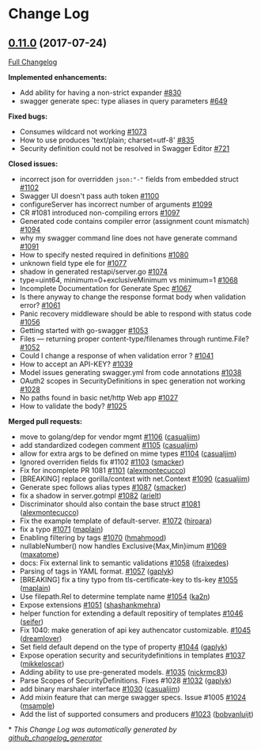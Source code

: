 # Change Log

## [0.11.0](https://github.com/protodev-site/go-swagger/tree/0.11.0) (2017-07-24)
[Full Changelog](https://github.com/protodev-site/go-swagger/compare/0.10.0...0.11.0)

**Implemented enhancements:**

- Add ability for having a non-strict expander  [\#830](https://github.com/protodev-site/go-swagger/issues/830)
- swagger generate spec: type aliases in query parameters [\#649](https://github.com/protodev-site/go-swagger/issues/649)

**Fixed bugs:**

- Consumes wildcard not working [\#1073](https://github.com/protodev-site/go-swagger/issues/1073)
- How to use produces 'text/plain; charset=utf-8' [\#835](https://github.com/protodev-site/go-swagger/issues/835)
- Security definition could not be resolved in Swagger Editor [\#721](https://github.com/protodev-site/go-swagger/issues/721)

**Closed issues:**

-  incorrect json for overridden `json:"-"` fields from embedded struct [\#1102](https://github.com/protodev-site/go-swagger/issues/1102)
- Swagger UI doesn't pass auth token [\#1100](https://github.com/protodev-site/go-swagger/issues/1100)
- configureServer has incorrect number of arguments [\#1099](https://github.com/protodev-site/go-swagger/issues/1099)
- CR \#1081 introduced non-compiling errors [\#1097](https://github.com/protodev-site/go-swagger/issues/1097)
- Generated code contains compiler error \(assignment count mismatch\) [\#1094](https://github.com/protodev-site/go-swagger/issues/1094)
- why my swagger command line does not have generate command [\#1091](https://github.com/protodev-site/go-swagger/issues/1091)
- How to specify nested required in definitions [\#1080](https://github.com/protodev-site/go-swagger/issues/1080)
- unknown field type ele for [\#1077](https://github.com/protodev-site/go-swagger/issues/1077)
- shadow in generated restapi/server.go [\#1074](https://github.com/protodev-site/go-swagger/issues/1074)
- type=uint64, minimum=0+exclusiveMinimum vs minimum=1 [\#1068](https://github.com/protodev-site/go-swagger/issues/1068)
- Incomplete Documentation for Generate Spec [\#1067](https://github.com/protodev-site/go-swagger/issues/1067)
- Is there anyway to change the response format body when validation error? [\#1061](https://github.com/protodev-site/go-swagger/issues/1061)
- Panic recovery middleware should be able to respond with status code [\#1056](https://github.com/protodev-site/go-swagger/issues/1056)
- Getting started with go-swagger [\#1053](https://github.com/protodev-site/go-swagger/issues/1053)
- Files — returning proper content-type/filenames through runtime.File? [\#1052](https://github.com/protodev-site/go-swagger/issues/1052)
- Could I change a response of when validation error ? [\#1041](https://github.com/protodev-site/go-swagger/issues/1041)
- How to accept an API-KEY? [\#1039](https://github.com/protodev-site/go-swagger/issues/1039)
- Model issues generating swagger.yml from code annotations [\#1038](https://github.com/protodev-site/go-swagger/issues/1038)
- OAuth2 scopes in SecurityDefinitions in spec generation not working [\#1028](https://github.com/protodev-site/go-swagger/issues/1028)
- No paths found in basic net/http Web app [\#1027](https://github.com/protodev-site/go-swagger/issues/1027)
- How to validate the body? [\#1025](https://github.com/protodev-site/go-swagger/issues/1025)

**Merged pull requests:**

- move to golang/dep for vendor mgmt [\#1106](https://github.com/protodev-site/go-swagger/pull/1106) ([casualjim](https://github.com/casualjim))
- add standardized codegen comment [\#1105](https://github.com/protodev-site/go-swagger/pull/1105) ([casualjim](https://github.com/casualjim))
- allow for extra args to be defined on mime types [\#1104](https://github.com/protodev-site/go-swagger/pull/1104) ([casualjim](https://github.com/casualjim))
- Ignored overriden fields fix \#1102 [\#1103](https://github.com/protodev-site/go-swagger/pull/1103) ([smacker](https://github.com/smacker))
- Fix for incomplete PR 1081 [\#1101](https://github.com/protodev-site/go-swagger/pull/1101) ([alexmontecucco](https://github.com/alexmontecucco))
- \[BREAKING\] replace gorilla/context with net.Context [\#1090](https://github.com/protodev-site/go-swagger/pull/1090) ([casualjim](https://github.com/casualjim))
- Generate spec follows alias types [\#1087](https://github.com/protodev-site/go-swagger/pull/1087) ([smacker](https://github.com/smacker))
- fix a shadow in server.gotmpl [\#1082](https://github.com/protodev-site/go-swagger/pull/1082) ([arielt](https://github.com/arielt))
- Discriminator should also contain the base struct [\#1081](https://github.com/protodev-site/go-swagger/pull/1081) ([alexmontecucco](https://github.com/alexmontecucco))
- Fix the example template of default-server. [\#1072](https://github.com/protodev-site/go-swagger/pull/1072) ([hiroara](https://github.com/hiroara))
- fix a typo [\#1071](https://github.com/protodev-site/go-swagger/pull/1071) ([maplain](https://github.com/maplain))
- Enabling filtering by tags [\#1070](https://github.com/protodev-site/go-swagger/pull/1070) ([hmahmood](https://github.com/hmahmood))
- nullableNumber\(\) now handles Exclusive{Max,Min}imum [\#1069](https://github.com/protodev-site/go-swagger/pull/1069) ([maxatome](https://github.com/maxatome))
- docs: Fix external link to semantic validations [\#1058](https://github.com/protodev-site/go-swagger/pull/1058) ([ifraixedes](https://github.com/ifraixedes))
- Parsing of tags in YAML format. [\#1057](https://github.com/protodev-site/go-swagger/pull/1057) ([gaplyk](https://github.com/gaplyk))
- \[BREAKING\] fix a tiny typo from tls-certificate-key to tls-key [\#1055](https://github.com/protodev-site/go-swagger/pull/1055) ([maplain](https://github.com/maplain))
- Use filepath.Rel to determine template name [\#1054](https://github.com/protodev-site/go-swagger/pull/1054) ([ka2n](https://github.com/ka2n))
- Expose extensions [\#1051](https://github.com/protodev-site/go-swagger/pull/1051) ([shashankmehra](https://github.com/shashankmehra))
- helper function for extending a default repositiry of templates [\#1046](https://github.com/protodev-site/go-swagger/pull/1046) ([seifer](https://github.com/seifer))
- Fix 1040: make generation of api key authencator customizable. [\#1045](https://github.com/protodev-site/go-swagger/pull/1045) ([dreamlover](https://github.com/dreamlover))
- Set field default depend on the type of property [\#1044](https://github.com/protodev-site/go-swagger/pull/1044) ([gaplyk](https://github.com/gaplyk))
- Expose operation security and securitydefinitions in templates [\#1037](https://github.com/protodev-site/go-swagger/pull/1037) ([mikkeloscar](https://github.com/mikkeloscar))
- Adding ability to use pre-generated models. [\#1035](https://github.com/protodev-site/go-swagger/pull/1035) ([nickrmc83](https://github.com/nickrmc83))
- Parse Scopes of SecurityDefinitions. Fixes \#1028 [\#1032](https://github.com/protodev-site/go-swagger/pull/1032) ([gaplyk](https://github.com/gaplyk))
- add binary marshaler interface [\#1030](https://github.com/protodev-site/go-swagger/pull/1030) ([casualjim](https://github.com/casualjim))
- Add mixin feature that can merge swagger specs. Issue \#1005 [\#1024](https://github.com/protodev-site/go-swagger/pull/1024) ([msample](https://github.com/msample))
- Add the list of supported consumers and producers [\#1023](https://github.com/protodev-site/go-swagger/pull/1023) ([bobvanluijt](https://github.com/bobvanluijt))



\* *This Change Log was automatically generated by [github_changelog_generator](https://github.com/skywinder/Github-Changelog-Generator)*
